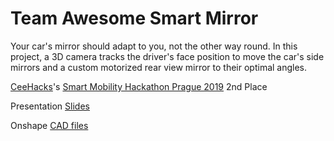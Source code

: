 # Team Awesome Smart Mirror

Your car's mirror should adapt to you, not the other way round. In this project, a 3D camera tracks the driver's face position to move the car's side mirrors and a custom motorized rear view mirror to their optimal angles.

[CeeHacks](https://www.ceehacks.com)'s [Smart Mobility Hackathon Prague 2019](https://www.ceehacks.com/smhprague2019/) 2nd Place

Presentation [Slides](https://docs.google.com/presentation/d/1u5KeGP38eFoHRFX592UhwtH2X33t3rhf1d9BGLQm0M8/edit?usp=sharing)

Onshape [CAD files](https://cad.onshape.com/documents/1a8272166a6ec65cd1a8dd39/w/e06425ad9ed1f7a1abd570db/e/7f73f6914e268d5226423e9f)
